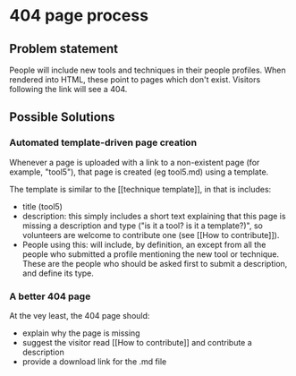 # 404 page process
## Problem statement
People will include new tools and techniques in their people profiles. When rendered into HTML, these point to pages which don't exist. Visitors following the link will see a 404.

## Possible Solutions 
### Automated template-driven page creation
Whenever a page is uploaded with a link to a non-existent page (for example, "tool5"), that page is created (eg tool5.md) using a template. 

The template is similar to the [[technique template]], in that is includes:
* title (tool5)
* description: this simply includes a short text explaining that this page is missing a description and type ("is it a tool? is it a template?)", so volunteers are welcome to contribute one (see [[How to contribute]]).
* People using this: will include, by definition, an except from all the people who submitted a profile mentioning the new tool or technique. These are the people who should be asked first to submit a description, and define its type.

### A better 404 page
At the vey least, the 404 page should:
* explain why the page is missing 
* suggest the visitor read [[How to contribute]] and contribute a description
* provide a download link for the .md file
